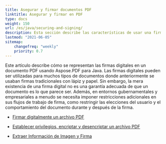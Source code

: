 ```yaml
---
title: Asegurar y firmar documentos PDF
linktitle: Asegurar y firmar en PDF
type: docs
weight: 150
url: /es/java/securing-and-signing/
description: Esta sección describe las características de usar una firma y asegurar tu documento PDF usando Java.
lastmod: "2021-06-05"
sitemap:
    changefreq: "weekly"
    priority: 0.7
---
```


Este artículo describe cómo se representan las firmas digitales en un documento PDF usando Aspose.PDF para Java.
Las firmas digitales pueden ser utilizadas para muchos tipos de documentos donde anteriormente se usaban firmas tradicionales con lápiz y papel. Sin embargo, la mera existencia de una firma digital no es una garantía adecuada de que un documento es lo que parece ser. Además, en entornos gubernamentales y empresariales a menudo se necesita imponer restricciones adicionales en sus flujos de trabajo de firma, como restringir las elecciones del usuario y el comportamiento del documento durante y después de la firma.

- [Firmar digitalmente un archivo PDF](/pdf/es/java/digitally-sign-pdf-file/)

- [Establecer privilegios, encriptar y desencriptar un archivo PDF](/pdf/es/java/set-privileges-encrypt-and-decrypt-pdf-file/)
- [Extraer Información de Imagen y Firma](/pdf/es/java/extract-image-and-signature-information/)